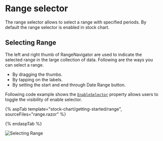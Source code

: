 <!-- markdownlint-disable MD036 -->

# Range selector

The range selector allows to select a range with specified periods. By default the range selector is enabled in stock chart.

## Selecting Range

The left and right thumb of RangeNavigator are used to indicate the selected range in the large collection of data. Following are the ways you can select a range.

* By dragging the thumbs.
* By tapping on the labels.
* By setting the start and end through Date Range button.

Following code example shows the [`EnableSelector`](https://help.syncfusion.com/cr/blazor/Syncfusion.Blazor.Charts.StockChartModel.html#Syncfusion_Blazor_Charts_StockChartModel_EnableSelector) property allows users to toggle the visibility of enable selector.

{% aspTab template="stock-chart/getting-started/range", sourceFiles="range.razor" %}

{% endaspTab %}

![Selecting Range](images/common/range.png)